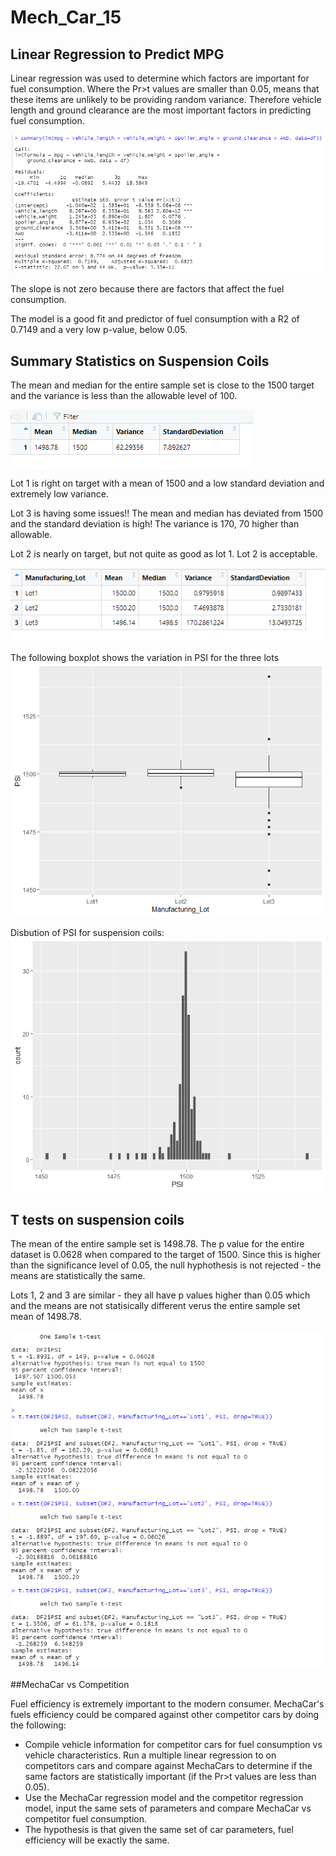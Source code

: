 # Mech_Car_15

## Linear Regression to Predict MPG

Linear regression was used to determine which factors are important for fuel consumption.   Where the Pr>t values are smaller than 0.05, means that these items are unlikely to be providing random variance.   Therefore vehicle length and ground clearance are the most important factors in predicting fuel consumption. 

![regression](https://github.com/JaniceBgithub/Mech_Car_15/blob/main/Resources/Regresssion_Screen_shot.png)

The slope is not zero because there are factors that affect the fuel consumption. 

The model is a good fit and predictor of fuel consumption with a R2 of 0.7149 and a very low p-value, below 0.05.

## Summary Statistics on Suspension Coils

The mean and median for the entire sample set is close to the 1500 target and the variance is less than the allowable level of 100.


![total_summary](https://github.com/JaniceBgithub/Mech_Car_15/blob/main/Resources/2a.png)

Lot 1 is right on target with a mean of 1500 and a low standard deviation and extremely low variance.  

Lot 3 is having some issues!!  The mean and median has deviated from 1500 and the standard deviation is high!  The variance is 170, 70 higher than allowable.   

Lot 2 is nearly on target, but not quite as good as lot 1.  Lot 2 is acceptable.

![lot_summary](https://github.com/JaniceBgithub/Mech_Car_15/blob/main/Resources/2B.png)

The following boxplot shows the variation in PSI for the three lots
![box](https://github.com/JaniceBgithub/Mech_Car_15/blob/main/Resources/BOXPLOT.png)

Disbution of PSI for suspension coils:
![BAR](https://github.com/JaniceBgithub/Mech_Car_15/blob/main/Resources/Barplot.png)



## T tests on suspension coils

The mean of the entire sample set is 1498.78.  The p value for the entire dataset is 0.0628 when compared to the target of 1500.  Since this is higher than the significance level of 0.05, the null hyphothesis is not rejected - the means are statistically the same. 

Lots 1, 2 and 3 are similar - they all have p values higher than 0.05 which and the means are not statisically different verus the entire sample set mean of 1498.78.

![t](https://github.com/JaniceBgithub/Mech_Car_15/blob/main/Resources/t-test%20summary.png)

##MechaCar vs Competition

Fuel efficiency is extremely important to the modern consumer.  MechaCar's fuels efficiency could be compared against other competitor cars by doing the following: 

- Compile vehicle information for competitor cars for fuel consumption vs vehicle characteristics. Run a multiple linear regression to on competitors cars and compare against MechaCars to determine if the same factors are statistically important (if the Pr>t values are less than 0.05).
- Use the MechaCar regression model and the competitor regression model, input the same sets of parameters and compare MechaCar vs competitor fuel consumption.
- The hypothesis is that given the same set of car parameters, fuel efficiency will be exactly the same. 




